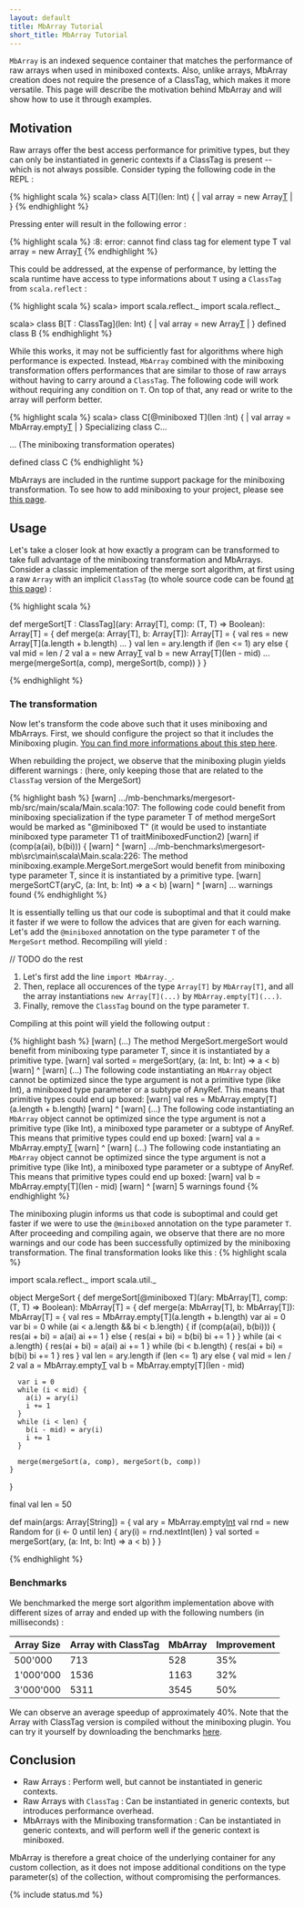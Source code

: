 ```yaml
---
layout: default
title: MbArray Tutorial
short_title: MbArray Tutorial
---
```


`MbArray` is an indexed sequence container that matches the performance of raw arrays when used in miniboxed contexts. Also, unlike arrays, MbArray creation does not require the presence of a ClassTag, which makes it more versatile. This page will describe the motivation behind MbArray and will show how to use it through examples. 

## Motivation

Raw arrays offer the best access performance for primitive types, but they can only be instantiated in generic contexts if a ClassTag is present -- which is not always possible. Consider typing the following code in the REPL :

{% highlight scala %}
scala> class A[T](len: Int) {
     |   val array = new Array[T](len)
     | }
{% endhighlight %}

Pressing enter will result in the following error :

{% highlight scala %}
<console>:8: error: cannot find class tag for element type T
       val array = new Array[T](len)
{% endhighlight %}

This could be addressed, at the expense of performance, by letting the scala runtime have access to type informations about `T` using a `ClassTag` from `scala.reflect` : 

{% highlight scala %}
scala> import scala.reflect._
import scala.reflect._

scala> class B[T : ClassTag](len: Int) {
     |   val array = new Array[T](len)
     | }
defined class B
{% endhighlight %}

While this works, it may not be sufficiently fast for algorithms where high performance is expected. Instead, `MbArray` combined with the miniboxing transformation offers performances that are similar to those of raw arrays without having to carry around a `ClassTag`. The following code will work without requiring any condition on `T`. On top of that, any read or write to the array will perform better.

{% highlight scala %}
scala> class C[@miniboxed T](len :Int) {
     |   val array = MbArray.empty[T](len)
     | }
Specializing class C...

  ... (The miniboxing transformation operates)

defined class C
{% endhighlight %}

MbArrays are included in the runtime support package for the miniboxing transformation. To see how to add miniboxing to your project, please see [this page](using_sbt.html).

## Usage

Let's take a closer look at how exactly a program can be transformed to take full advantage of the miniboxing transformation and MbArrays. Consider a classic implementation of the merge sort algorithm, at first using a raw `Array` with an implicit `ClassTag` (to whole source code can be found [at this page](https://github.com/Roldak/mb-benchmarks/blob/master/mergesort-no-mb/src/main/scala/Main.scala)) :

{% highlight scala %}

def mergeSort[T : ClassTag](ary: Array[T], comp: (T, T) => Boolean): Array[T] = {
  def merge(a: Array[T], b: Array[T]): Array[T] = {
    val res = new Array[T](a.length + b.length)
    ...
  }
  val len = ary.length
  if (len <= 1) ary
  else {
    val mid = len / 2
    val a = new Array[T](mid)
    val b = new Array[T](len - mid)
    ...
    merge(mergeSort(a, comp), mergeSort(b, comp))
  }
}
  
{% endhighlight %}

### The transformation

Now let's transform the code above such that it uses miniboxing and MbArrays. 
First, we should configure the project so that it includes the Miniboxing plugin. [You can find more informations about this step here](using_sbt.html).

When rebuilding the project, we observe that the miniboxing plugin yields different warnings : (here, only keeping those that are related to the `ClassTag` version of the MergeSort)

{% highlight bash %}
[warn] .../mb-benchmarks/mergesort-mb/src/main/scala/Main.scala:107: The following code 
could benefit from miniboxing specialization if the type parameter T of method mergeSort 
would be marked as "@miniboxed T" (it would be used to instantiate miniboxed type parameter 
T1 of traitMiniboxedFunction2)
[warn]         if (comp(a(ai), b(bi))) {
[warn]             ^
[warn] .../mb-benchmarks\mergesort-mb\src\main\scala\Main.scala:226: The method 
miniboxing.example.MergeSort.mergeSort would benefit from miniboxing type parameter T, 
since it is instantiated by a primitive type.
[warn]       mergeSortCT(aryC, (a: Int, b: Int) => a < b)
[warn]       ^
[warn] ... warnings found
{% endhighlight %}

It is essentially telling us that our code is suboptimal and that it could make it faster if we were to follow the advices that are given for each warning. Let's add the `@miniboxed` annotation on the type parameter `T` of the `MergeSort` method. Recompiling will yield : 

// TODO do the rest

1. Let's first add the line `import MbArray._`.
2. Then, replace all occurences of the type `Array[T]` by `MbArray[T]`, and all the array instantiations `new Array[T](...)` by `MbArray.empty[T](...)`. 
3. Finally, remove the `ClassTag` bound on the type parameter `T`.

Compiling at this point will yield the following output :

{% highlight bash %}
[warn] (...) The method MergeSort.mergeSort would benefit from miniboxing type parameter T, 
since it is instantiated by a primitive type.
[warn]     val sorted = mergeSort(ary, (a: Int, b: Int) => a < b)
[warn]                  ^
[warn] (...) The following code instantiating an `MbArray` object cannot be optimized since the 
type argument is not a primitive type (like Int), a miniboxed type parameter or a subtype of 
AnyRef. This means that primitive types could end up boxed:
[warn]    val res = MbArray.empty[T](a.length + b.length)
[warn]                      ^
[warn] (...) The following code instantiating an `MbArray` object cannot be optimized since the 
type argument is not a primitive type (like Int), a miniboxed type parameter or a subtype of 
AnyRef. This means that primitive types could end up boxed:
[warn]    val a = MbArray.empty[T](mid)
[warn]                    ^
[warn] (...) The following code instantiating an `MbArray` object cannot be optimized since the 
type argument is not a primitive type (like Int), a miniboxed type parameter or a subtype of 
AnyRef. This means that primitive types could end up boxed:
[warn]    val b = MbArray.empty[T](len - mid)
[warn]                    ^
[warn] 5 warnings found
{% endhighlight %}
 
The miniboxing plugin informs us that code is suboptimal and could get faster if we were to use the `@miniboxed` annotation on the type parameter `T`. After proceeding and compiling again, we observe that there are no more warnings and our code has been successfully optimized by the miniboxing transformation. The final transformation looks like this : 
{% highlight scala %}

import scala.reflect._
import scala.util._

object MergeSort {
  def mergeSort[@miniboxed T](ary: MbArray[T], comp: (T, T) => Boolean): MbArray[T] = {
    def merge(a: MbArray[T], b: MbArray[T]): MbArray[T] = {
      val res = MbArray.empty[T](a.length + b.length)
      var ai = 0
      var bi = 0
      while (ai < a.length && bi < b.length) {
        if (comp(a(ai), b(bi))) {
          res(ai + bi) = a(ai)
          ai += 1
        } else {
          res(ai + bi) = b(bi)
          bi += 1
        }
      }
      while (ai < a.length) {
          res(ai + bi) = a(ai)
          ai += 1
      }
      while (bi < b.length) {
          res(ai + bi) = b(bi)
          bi += 1
      }
      res
    }
    val len = ary.length
    if (len <= 1) ary
    else {
      val mid = len / 2
      val a = MbArray.empty[T](mid)
      val b = MbArray.empty[T](len - mid)
      
      var i = 0
      while (i < mid) {
        a(i) = ary(i)
        i += 1
      }
      while (i < len) {
        b(i - mid) = ary(i)
        i += 1
      }
      
      merge(mergeSort(a, comp), mergeSort(b, comp))
    }
  }
  
  final val len = 50
  
  def main(args: Array[String]) = {
    val ary = MbArray.empty[Int](len)
    val rnd = new Random
    for (i <- 0 until len) {
      ary(i) = rnd.nextInt(len)
    }
    val sorted = mergeSort(ary, (a: Int, b: Int) => a < b)
  }
}
  
{% endhighlight %}
### Benchmarks

We benchmarked the merge sort algorithm implementation above with different sizes of array and ended up with the following numbers (in milliseconds) :

| Array Size    | Array with ClassTag  | MbArray  | Improvement |
| ------------- |----------------------| ---------|-------------|
| 500'000       | 713    	       | 528      | 35%   	|
| 1'000'000     | 1536                 | 1163     | 32%		|
| 3'000'000     | 5311                 | 3545     | 50%    	|

We can observe an average speedup of approximately 40%.
Note that the Array with ClassTag version is compiled without the miniboxing plugin.
You can try it yourself by downloading the benchmarks [here](https://github.com/Roldak/mb-benchmarks).

## Conclusion

* Raw Arrays : Perform well, but cannot be instantiated in generic contexts.
* Raw Arrays with `ClassTag` : Can be instantiated in generic contexts, but introduces performance overhead.
* MbArrays with the Miniboxing transformation : Can be instantiated in generic contexts, and will perform well if the generic context is miniboxed.

MbArray is therefore a great choice of the underlying container for any custom collection, as it does not impose additional conditions on the type parameter(s) of the collection, without compromising the performances.

{% include status.md %}
